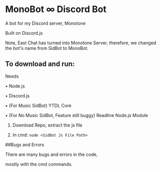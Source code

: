 # MonoBot ∞ Discord Bot
A bot for my Discord server, Monotone 

Built on Discord.js 

Note, East Chat has turned into Monotone Server, therefore, we changed the bot's name from SidBot to MonoBot.

## To download and run:

Needs

• Node.js

• Discord.js

• (For Music SidBot) YTDL Core

• (For No Music SidBot, Feature still buggy) Readline Node.js Module 

1. Download Repo, extract the js file

2. In cmd: ```node <SidBot Js File Path>```

##Bugs and Errors

There are many bugs and errors in the code,

mostly with the cmd commands.

